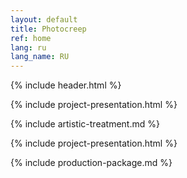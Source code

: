 ```yaml
---
layout: default
title: Photocreep
ref: home
lang: ru
lang_name: RU
---
```


{% include header.html %}

{% include project-presentation.html %}

<div id="artistic-treatment"></div>
{% include artistic-treatment.md %}

{% include project-presentation.html %}

<div id="production-package"></div>
{% include production-package.md %}
